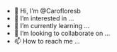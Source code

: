 - 👋 Hi, I’m @Carofloresb
- 👀 I’m interested in ...
- 🌱 I’m currently learning ...
- 💞️ I’m looking to collaborate on ...
- 📫 How to reach me ...

<!---
Carofloresb/Carofloresb is a ✨ special ✨ repository because its `README.md` (this file) appears on your GitHub profile.
You can click the Preview link to take a look at your changes.
--->

